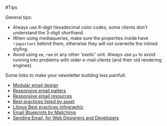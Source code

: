 #Tips

General tips:

- Always use 6-digit hexadecimal color codes, some clients don't understand the 3-digit shorthand.
- When using mediaqueries, make sure the properties inside have `!important` behind them, otherwise
they will not overwrite the inlined styling.
- Avoid using `em`, `rem` or any other 'exotic' unit. Always use `px` to avoid running into problems
with older e-mail clients (and their old rendering engines).

Some links to make your newsletter building less painfull:

* [Modular email design](http://www.smashingmagazine.com/2014/08/04/improve-your-email-workflow-with-modular-design/)
* [Responsive email patters](http://responsiveemailpatterns.com/)
* [Responsive email resources](http://responsiveemailresources.com/)
* [Best practices listed by asset](http://www.pardot.com/faqs/emails/email-template-best-practices)
* [Litmus Best practices infographic](https://litmus.com/blog/html-email-coding-101-infographic/email-coding-101)
* [Email Blueprints by Mailchimp](https://github.com/mailchimp/Email-Blueprints)
* [Sending Email, for Web Designers and Developers](http://www.leemunroe.com/sending-email-designers-developers/)